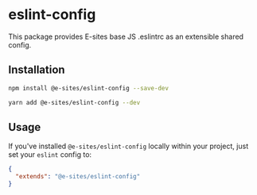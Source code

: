 # eslint-config
This package provides E-sites base JS .eslintrc as an extensible shared config.

## Installation

```bash
npm install @e-sites/eslint-config --save-dev
```

```bash
yarn add @e-sites/eslint-config --dev
```

## Usage

If you've installed `@e-sites/eslint-config` locally within your project, just set your `eslint` config to:

```json
{
  "extends": "@e-sites/eslint-config"
}
```
